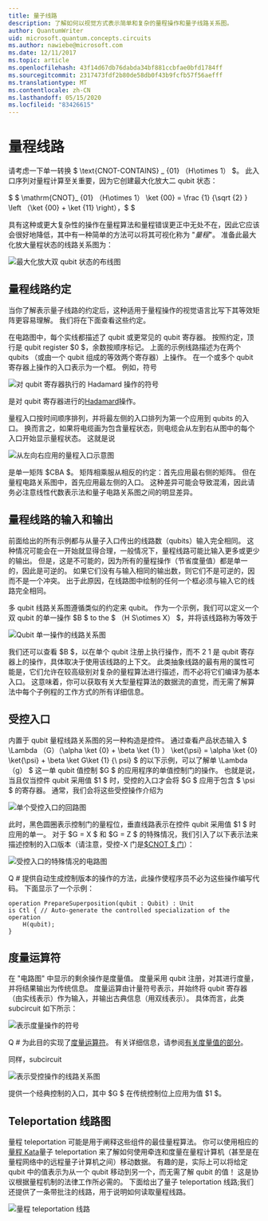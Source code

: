 ```yaml
---
title: 量子线路
description: 了解如何以视觉方式表示简单和复杂的量程操作和量子线路关系图。
author: QuantumWriter
uid: microsoft.quantum.concepts.circuits
ms.author: nawiebe@microsoft.com
ms.date: 12/11/2017
ms.topic: article
ms.openlocfilehash: 43f14d67db76dabda34bf881ccbfae0bfd1784ff
ms.sourcegitcommit: 2317473fdf2b80de58db0f43b9fcfb57f56aefff
ms.translationtype: MT
ms.contentlocale: zh-CN
ms.lasthandoff: 05/15/2020
ms.locfileid: "83426615"
---
```

# <a name="quantum-circuits"></a>量程线路
请考虑一下单一转换 $ \text{CNOT-CONTAINS} _ {01} （H\otimes 1） $。
此入口序列对量程计算至关重要，因为它创建最大化放大二 qubit 状态：

$ $ \mathrm{CNOT}_ {01} （H\otimes 1） \ket {00} = \frac {1} {\sqrt {2} } \left （\ket {00} + \ket {11} \right），$ $

具有这种或更大复杂性的操作在量程算法和量程错误更正中无处不在，因此它应该会很好地降低，其中有一种简单的方法可以将其可视化称为 "*量程*"。
准备此最大化放大量程状态的线路关系图为：

<!--- ![](.\media\1.svg) --->
<!-- Can't find a way to easily center this... probably an extension needed:  -->
![最大化放大双 qubit 状态的布线图](~/media/1.svg)

## <a name="quantum-circuit-diagram-conventions"></a>量程线路约定
当你了解表示量子线路的约定后，这种适用于量程操作的视觉语言比写下其等效矩阵更容易理解。
我们将在下面查看这些约定。

在电路图中，每个实线都描述了 qubit 或更常见的 qubit 寄存器。
按照约定，顶行是 qubit register $0 $，余数按顺序标记。 上面的示例线路描述为在两个 qubits （或由一个 qubit 组成的等效两个寄存器）上操作。
在一个或多个 qubit 寄存器上操作的入口表示为一个框。
例如，符号

<!--- ![](.\media\2.svg) --->
<!-- Can't find a way to easily center this... probably an extension needed:  -->
![对 qubit 寄存器执行的 Hadamard 操作的符号](~/media/2.svg)

是对 qubit 寄存器进行的[Hadamard](xref:microsoft.quantum.intrinsic.h)操作。

量程入口按时间顺序排列，并将最左侧的入口排列为第一个应用到 qubits 的入口。
换而言之，如果将电缆画为包含量程状态，则电缆会从左到右从图中的每个入口开始显示量程状态。
这就是说 

<!--- ![](.\media\3.svg) --->
<!-- Can't find a way to easily center this... probably an extension needed:  -->
![从左向右应用的量程入口示意图](~/media/3.svg)

是单一矩阵 $CBA $。
矩阵相乘服从相反的约定：首先应用最右侧的矩阵。 但在量程电路关系图中，首先应用最左侧的入口。
这种差异可能会导致混淆，因此请务必注意线性代数表示法和量子电路关系图之间的明显差异。

## <a name="inputs-and-outputs-of-quantum-circuits"></a>量程线路的输入和输出
前面给出的所有示例都与从量子入口传出的线路数（qubits）输入完全相同。
这种情况可能会在一开始就显得合理，一般情况下，量程线路可能比输入更多或更少的输出。
但是，这是不可能的，因为所有的量程操作（节省度量值）都是单一的，因此是可逆的。
如果它们没有与输入相同的输出数，则它们不是可逆的，因而不是一个冲突。
出于此原因，在线路图中绘制的任何一个框必须与输入它的线路完全相同。

多 qubit 线路关系图遵循类似的约定来 qubit。
作为一个示例，我们可以定义一个双 qubit 的单一操作 $B $ to the $ （H S\otimes X） $，并将该线路称为等效于

<!--- ![](.\media\4.svg) --->
<!-- Can't find a way to easily center this... probably an extension needed:  -->
![Qubit 单一操作的线路关系图](~/media/4.svg)

我们还可以查看 $B $，以在单个 qubit 注册上执行操作，而不 2 1 是 qubit 寄存器上的操作，具体取决于使用该线路的上下文。 此类抽象线路的最有用的属性可能是，它们允许在较高级别对复杂的量程算法进行描述，而不必将它们编译为基本入口。
这意味着，你可以获取有关大型量程算法的数据流的直觉，而无需了解算法中每个子例程的工作方式的所有详细信息。

## <a name="controlled-gates"></a>受控入口
内置于 qubit 量程线路关系图的另一种构造是控件。
通过查看产品状态输入 $ \Lambda （G）（\alpha \ket {0} + \beta \ket {1} ） \ket{\psi} = \alpha \ket {0} \ket{\psi} + \beta \ket G\ket {1} {\ psi} $ 的以下示例，可以了解单 \Lambda （g） $ 这一单 qubit 值控制 $G $ 的应用程序的单值控制门的操作。
也就是说，当且仅当控件 qubit 采用值 $1 $ 时，受控的入口才会将 $G $ 应用于包含 $ \psi $ 的寄存器。
通常，我们会将这些受控操作介绍为

<!--- ![](.\media\5.svg) --->
<!-- Can't find a way to easily center this... probably an extension needed:  -->
![单个受控入口的回路图](~/media/5.svg)

此时，黑色圆圈表示控制门的量程位，垂直线路表示在控件 qubit 采用值 $1 $ 时应用的单一。
对于 $G = X $ 和 $G = Z $ 的特殊情况，我们引入了以下表示法来描述控制的入口版本（请注意，受控-X 门是[$CNOT $ 门](xref:microsoft.quantum.intrinsic.cnot)）：

<!--- ![](.\media\6.svg) --->
<!-- Can't find a way to easily center this... probably an extension needed:  -->
![受控入口的特殊情况的电路图](~/media/6.svg)

Q # 提供自动生成控制版本的操作的方法，此操作使程序员不必为这些操作编写代码。 下面显示了一个示例：

```qsharp
operation PrepareSuperposition(qubit : Qubit) : Unit
is Ctl { // Auto-generate the controlled specialization of the operation
    H(qubit);
}
```

## <a name="measurement-operator"></a>度量运算符
在 "电路图" 中显示的剩余操作是度量值。
度量采用 qubit 注册，对其进行度量，并将结果输出为传统信息。
度量运算由计量符号表示，并始终将 qubit 寄存器（由实线表示）作为输入，并输出古典信息（用双线表示）。
具体而言，此类 subcircuit 如下所示：

<!--- ![](.\media\7.svg) ---->
<!-- Can't find a way to easily center this... probably an extension needed:  -->
![表示度量操作的符号](~/media/7.svg)

Q # 为此目的实现了[度量运算符](xref:microsoft.quantum.intrinsic.measure)。
有关详细信息，请参阅[有关度量值的部分](xref:microsoft.quantum.libraries.standard.prelude#measurements)。

同样，subcircuit

<!--- ![](.\media\8.svg) --->
<!-- Can't find a way to easily center this... probably an extension needed:  -->
![表示受控操作的线路关系图](~/media/8.svg)

提供一个经典控制的入口，其中 $G $ 在传统控制位上应用为值 $1 $。

## <a name="teleportation-circuit-diagram"></a>Teleportation 线路图
量程 teleportation 可能是用于阐释这些组件的最佳量程算法。
你可以使用相应的[量程 Kata](xref:microsoft.quantum.overview.katas)量子 teleportation 来了解如何使用牵连和度量在量程计算机（甚至是在量程网络中的远程量子计算机之间）移动数据。
有趣的是，实际上可以将给定 qubit 中的值表示为从一个 qubit 移动到另一个，而无需了解 qubit 的值！
这是协议根据量程机制的法律工作所必需的。
下面给出了量子 teleportation 线路;我们还提供了一条带批注的线路，用于说明如何读取量程线路。

<!--- ![](.\media\tp2.svg){ width=50% } --->
![量程 teleportation 线路](~/media/tp2.svg)
